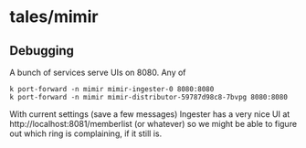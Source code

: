 # tales/mimir

## Debugging

A bunch of services serve UIs on 8080. Any of

```
k port-forward -n mimir mimir-ingester-0 8080:8080
k port-forward -n mimir mimir-distributor-59787d98c8-7bvpg 8080:8080
```

With current settings (save a few messages) Ingester has a very nice UI
at http://localhost:8081/memberlist (or whatever) so we might be able
to figure out which ring is complaining, if it still is.
